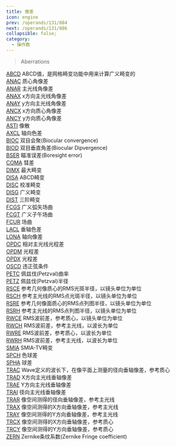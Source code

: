 ```yaml
---
title: 像差
icon: engine
prev: /operands/131/884
next: /operands/131/886
collapsible: false;
category:
  - 操作数
---
```


> Aberrations

[ABCD](ABCD.md  "Zemax 操作数 ABCD") ABCD值，是网格畸变功能中用来计算广义畸变的<br />[ANAC](ANAC.md  "Zemax 操作数 ANAC") 质心角像差<br />[ANAR](ANAR.md  "Zemax 操作数 ANAR") 主光线角像差<br />[ANAX](ANAX.md  "Zemax 操作数 ANAX") x方向主光线角像差<br />[ANAY](ANAY.md  "Zemax 操作数 ANAY") y方向主光线角像差<br />[ANCX](ANCX.md  "Zemax 操作数 ANCX") x方向质心角像差<br />[ANCY](ANCY.md  "Zemax 操作数 ANCY") y方向质心角像差<br />[ASTI](ASTI.md  "Zemax 操作数 ASTI") 像散<br />[AXCL](AXCL.md  "Zemax 操作数 AXCL") 轴向色差<br />[BIOC](BIOC.md  "Zemax 操作数 BIOC") 双目会聚(Biocular convergence)<br />[BIOD](BIOD.md  "Zemax 操作数 BIOD") 双目垂直角差(Biocular Dipvergence)<br />[BSER](BSER.md  "Zemax 操作数 BSER") 瞄准误差(Boresight error)<br />[COMA](COMA.md  "Zemax 操作数 COMA") 彗差<br />[DIMX](DIMX.md  "Zemax 操作数 DIMX") 最大畸变<br />[DISA](DISA.md  "Zemax 操作数 DISA") ABCD畸变<br />[DISC](DISC.md  "Zemax 操作数 DISC") 校准畸变<br />[DISG](DISG.md  "Zemax 操作数 DISG") 广义畸变<br />[DIST](DIST.md  "Zemax 操作数 DIST") 三阶畸变<br />[FCGS](FCGS.md  "Zemax 操作数 FCGS") 广义弧矢场曲<br />[FCGT](FCGT.md  "Zemax 操作数 FCGT") 广义子午场曲<br />[FCUR](FCUR.md  "Zemax 操作数 FCUR") 场曲<br />[LACL](LACL.md  "Zemax 操作数 LACL") 垂轴色差<br />[LONA](LONA.md  "Zemax 操作数 LONA") 轴向像差<br />[OPDC](OPDC.md  "Zemax 操作数 OPDC") 相对主光线光程差<br />[OPDM](OPDM.md  "Zemax 操作数 OPDM") 光程差<br />[OPDX](OPDX.md  "Zemax 操作数 OPDX") 光程差<br />[OSCD](OSCD.md  "Zemax 操作数 OSCD") 违正弦条件<br />[PETC](PETC.md  "Zemax 操作数 PETC") 佩兹伐(Petzval)曲率<br />[PETZ](PETZ.md  "Zemax 操作数 PETZ") 佩兹伐(Petzval)半径<br />[RSCE](RSCE.md  "Zemax 操作数 RSCE") 参考几何像质心的RMS光斑半径，以镜头单位为单位<br />[RSCH](RSCH.md  "Zemax 操作数 RSCH") 参考主光线的RMS点光斑半径，以镜头单位为单位<br />[RSRE](RSRE.md  "Zemax 操作数 RSRE") 参考几何像面质心的RMS点列图半径，以镜头单位为单位<br />[RSRH](RSRH.md  "Zemax 操作数 RSRH") 参考主光线的RMS点列图半径，以镜头单位为单位<br />[RWCE](RWCE.md  "Zemax 操作数 RWCE") RMS波前差，参考质心，以镜头单位为单位<br />[RWCH](RWCH.md  "Zemax 操作数 RWCH") RMS波前差，参考主光线，以波长为单位<br />[RWRE](RWRE.md  "Zemax 操作数 RWRE") RMS波前差，参考质心，以波长为单位<br />[RWRH](RWRH.md  "Zemax 操作数 RWRH") RMS波前差，参考主光线，以波长为单位<br />[SMIA](SMIA.md  "Zemax 操作数 SMIA") SMIA-TV畸变<br />[SPCH](SPCH.md  "Zemax 操作数 SPCH") 色球差<br />[SPHA](SPHA.md  "Zemax 操作数 SPHA") 球差<br />[TRAC](TRAC.md  "Zemax 操作数 TRAC") Wave定义的波长下，在像平面上测量的径向垂轴像差，参考质心<br />[TRAD](TRAD.md  "Zemax 操作数 TRAD") X方向主光线垂轴像差<br />[TRAE](TRAE.md  "Zemax 操作数 TRAE") Y方向主光线垂轴像差<br />[TRAI](TRAI.md  "Zemax 操作数 TRAI") 径向主光线垂轴像差<br />[TRAR](TRAR.md  "Zemax 操作数 TRAR") 像空间测得的径向垂轴像差，参考主光线<br />[TRAX](TRAX.md  "Zemax 操作数 TRAX") 像空间测得的X方向垂轴像差，参考主光线<br />[TRAY](TRAY.md  "Zemax 操作数 TRAY") 像空间测得的Y方向垂轴像差，参考主光线<br />[TRCX](TRCX.md  "Zemax 操作数 TRCX") 像空间测得的X方向垂轴像差，参考质心<br />[TRCY](TRCY.md  "Zemax 操作数 TRCY") 像空间测得的Y方向垂轴像差，参考质心<br />[ZERN](ZERN.md  "Zemax 操作数 ZERN") Zernike条纹系数(Zernike Fringe coefficient)<br />